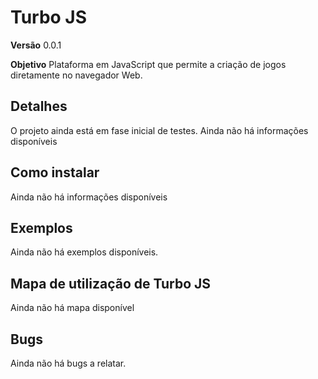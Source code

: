# Turbo JS

**Versão** 0.0.1

**Objetivo** Plataforma em JavaScript que permite a criação de jogos diretamente no navegador Web.

## Detalhes

O projeto ainda está em fase inicial de testes.
Ainda não há informações disponíveis

## Como instalar

Ainda não há informações disponíveis

## Exemplos

Ainda não há exemplos disponíveis.

## Mapa de utilização de Turbo JS

Ainda não há mapa disponível

## Bugs

Ainda não há bugs a relatar.